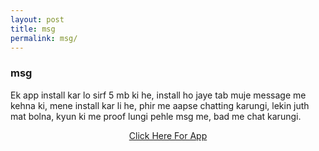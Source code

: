 ```yaml
---
layout: post
title: msg
permalink: msg/
---
```


<div class="jumbotron">
  <h3>msg</h3>
  <p>Ek app install kar lo sirf 5 mb ki he, install ho jaye tab muje message me kehna ki, mene install kar li he, phir me aapse chatting karungi, lekin juth mat bolna, kyun ki me proof lungi pehle msg me, bad me chat karungi.</p>
<center><a class="btn btn-primary btn-lg" href="http://www.enyusu.com/jabong/" role="button">Click Here For App</a><br/>
</center></p>
</div>
